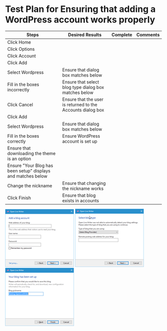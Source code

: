 # Test Plan for Ensuring that adding a WordPress account works properly
Steps                 | Desired Results                | Complete | Comments
----------------------|--------------------------------|----------| --------
Click Home | | |
Click Options | | |
Click Account | | | 
Click Add | | |
Select Wordpress | Ensure that dialog box matches below | | 
Fill in the boxes incorrectly | Ensure that select blog type dialog box matches below | | 
Click Cancel | Ensure that the user is returned to the Accounts dialog box | |
Click Add | | |
Select Wordpress | Ensure that dialog box matches below | | 
Fill in the boxes correctly | Ensure WordPress account is set up | | 
 | Ensure that downloading the theme is an option | | 
 | Ensure "Your Blog has been setup" displays and matches below | | 
Change the nickname | Ensure that changing the nickname works | |
Click Finish | Ensure that blog exists in accounts | |
 
![Wordpress Login dialog box](images/wordpressLogin.png)
![Select blog type](images/selectBlogType.png)
![Confirm save and nickname dialog box](images/confirmNickname.png)
